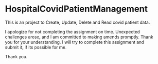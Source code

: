 # HospitalCovidPatientManagement

This is an project to Create, Update, Delete and Read covid patient data.

I apologize for not completing the assignment on time. Unexpected challenges arose, and I am committed to making amends promptly. Thank you for your understanding.
I will try to complete this assignment and submit it, if its possible for me.

Thank you.
